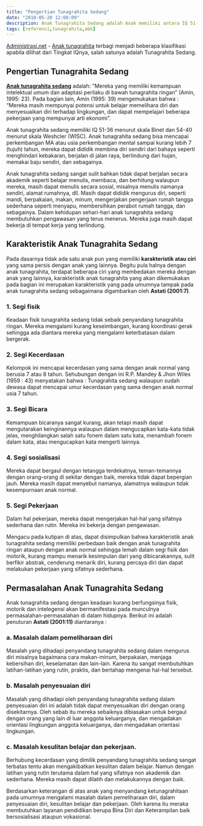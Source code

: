 ```yaml
---
title: "Pengertian Tunagrahita Sedang"
date: "2018-05-20 12:08:09"
description: Anak Tunagrahita Sedang adalah Anak memiliki antara IQ 51-36 menurut skala Binet dan 54-40 menurut skala Weshcler (WISC) yang memiliki karakteristik seperti membeo, bergantung pada orang lain dll.
tags: [referensi,tunagrahita,abk]
---
```


[Administrasi.net](/ "Administrasi.net") - [Anak tunagrahita](/teori/tunagrahita "Tunagrahita") terbagi menjadi beberapa klasifikasi apabila dilihat dari Tingkat IQnya, salah satunya adalah Tunagrahita Sedang.

## Pengertian Tunagrahita Sedang
**[Anak tunagrahita sedang](/teori/pengertian-tunagrahita-sedang "Pengertian Tunagrahita Sedang")** adalah: ”Mereka yang memiliki kemampuan intelektual umum dan adaptasi perilaku di bawah tunagrahita ringan” (Amin, 1995: 23). Pada bagian lain, Amin (1995: 39) mengemukakan bahwa : “Mereka masih mempunyai potensi untuk belajar memelihara diri dan menyesuaikan diri terhadap lingkungan, dan dapat mempelajari beberapa pekerjaan yang mempunyai arti ekonomi”.

Anak tunagrahita sedang memiliki IQ 51-36 menurut skala Binet dan 54-40 menurut skala Weshcler (WISC). Anak tunagrahita sedang bisa mencapai perkembangan MA atau usia perkembangan mental sampai kurang lebih 7 (tujuh) tahun, mereka dapat dididik membina diri sendiri dari bahaya seperti menghindari kebakaran, berjalan di jalan raya, berlindung dari hujan, memakai baju sendiri, dan sebagainya.

Anak tunagrahita sedang sangat sulit bahkan tidak dapat berjalan secara akademik seperti belajar menulis, membaca, dan berhitung walaupun mereka, masih dapat menulis secara sosial, misalnya menulis namanya sendiri, alamat rumahnya, dll. Masih dapat dididik mengurus diri, seperti mandi, berpakaian, makan, minum, mengerjakan pengerjaan rumah tangga sederhana seperti menyapu, membersihkan perabot rumah tangga, dan sebagainya. Dalam kehidupan sehari-hari anak tunagrahita sedang membutuhkan pengawasan yang terus menerus. Mereka juga masih dapat bekerja di tempat kerja yang terlindung.

## Karakteristik Anak Tunagrahita Sedang
Pada dasarnya tidak ada satu anak pun yang memiliki **karakteristik atau ciri** yang sama persis dengan anak yang lainnya. Begitu pula halnya dengan anak tunagrahita, terdapat beberapa ciri yang membedakan mereka dengan anak yang lainnya, karakteristik anak tunagrahita yang akan dikemukakan pada bagian ini merupakan karakteristik yang pada umumnya tampak pada anak tunagrahita sedang sebagaimana digambarkan oleh **Astati (2001:7)**.

### 1. Segi fisik
Keadaan fisik tunagrahita sedang tidak sebaik penyandang tunagrahita ringan. Mereka mengalami kurang keseimbangan, kurang koordinasi gerak sehingga ada diantara mereka yang mengalami keterbatasan dalam bergerak.
### 2. Segi Kecerdasan
Kelompok ini mencapai kecerdasan yang sama dengan anak normal yang berusia 7 atau 8 tahun. Sehubungan dengan ini R.P. Mandey & Jhon Wiles (1959 : 43) menyatakan bahwa : Tunagrahita sedang walaupun sudah dewasa dapat mencapai umur kecerdasan yang sama dengan anak normal usia 7 tahun.
### 3. Segi Bicara
Kemampuan bicaranya sangat kurang, akan tetapi masih dapat mengutarakan keinginannya walaupun dalam mengucapkan kata-kata tidak jelas, menghilangkan salah satu fonem dalam satu kata, menambah fonem dalam kata, atau mengucapkan kata mengerti lainnya.
### 4. Segi sosialisasi
Mereka dapat bergaul dengan tetangga terdekatnya, teman-temannya dengan orang-orang di sekitar dengan baik, mereka tidak dapat bepergian jauh. Mereka masih dapat menyebut namanya, alamatnya walaupun tidak kesempurnaan anak normal.
### 5. Segi Pekerjaan
Dalam hal pekerjaan, mereka dapat mengerjakan hal-hal yang sifatnya sederhana dan rutin. Mereka ini bekerja dengan pengawasan. 

Mengacu pada kutipan di atas, dapat disimpulkan bahwa karakteristik anak tunagrahita sedang memiliki perbedaan baik dengan anak tunagrahita ringan ataupun dengan anak normal sehingga lemah dalam segi fisik dan motorik, kurang mampu menarik kesimpulan dari yang dibicarakannya, sulit berfikir abstrak, cenderung menarik diri, kurang percaya diri dan dapat melakukan pekerjaan yang sifatnya sederhana.

## Permasalahan Anak Tunagrahita Sedang

Anak tunagrahita sedang dengan keadaan kurang berfungsinya fisik, motorik dan intelegensi akan bermanifestasi pada munculnya permasalahan-permasalahan di dalam hidupnya. Berikut ini adalah penuturan **Astati (2001:11)** diantaranya :
### a.	Masalah dalam pemeliharaan diri
Masalah yang dihadapi penyandang tunagrahita sedang dalam mengurus diri misalnya bagaimana cara makan-minum, berpakaian, menjaga kebersihan diri, keselamatan dan lain-lain. Karena itu sangat membutuhkan latihan-latihan yang rutin, praktis, dan bertahap mengenai hal-hal tersebut.
### b.	Masalah penyesuaian diri
Masalah yang dihadapi oleh penyandang tunagrahita sedang dalam penyesuaian diri ini adalah tidak dapat menyesuaikan diri dengan orang disekitarnya. Oleh sebab itu mereka sebaiknya dibiasakan untuk bergaul dengan orang yang lain di luar anggota keluarganya, dan mengadakan orientasi lingkungan anggota keluarganya, dan mengadakan orientasi lingkungan.
### c.	Masalah kesulitan belajar dan pekerjaan.
Berhubung kecerdasan yang dimilik penyandang tunagrahita sedang sangat terbatas tentu akan mengakibatkan kesulitan dalam belajar. Namun dengan latihan yang rutin terutama dalam hal yang sifatnya non akademik dan sederhana. Mereka masih dapat dilatih dan melakukannya dengan baik.

Berdasarkan keterangan di atas anak yang menyandang ketunagrahitaan pada umumnya mengalami masalah dalam pemeliharaan diri, dalam penyesuaian diri, kesulitan belajar dan pekerjaan. Oleh karena itu meraka membutuhkan layanan pendidikan berupa Bina Diri dan Keterampilan baik bersosialisasi ataupun vokasional.
